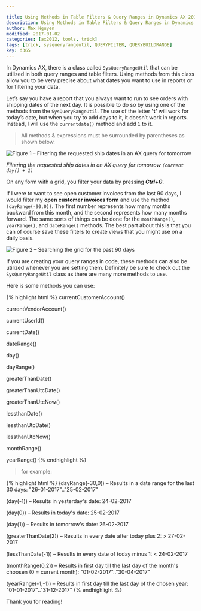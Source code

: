 ```yaml
---

title: Using Methods in Table Filters & Query Ranges in Dynamics AX 2012
description: Using Methods in Table Filters & Query Ranges in Dynamics AX 2012
author: Max Nguyen
modified: 2017-01-02
categories: [ax2012, tools, trick]
tags: [trick, sysqueryrangeutil, QUERYFILTER, QUERYBUILDRANGE]
key: d365
---
```


In Dynamics AX, there is a class called `SysQueryRangeUtil` that can be utilized in both query ranges and table filters. Using methods from this class allow you to be very precise about what dates you want to use in reports or for filtering your data.

Let’s say you have a report that you always want to run to see orders with shipping dates of the next day. It is possible to do so by using one of the methods from the `SysQueryRangeUtil`. The use of the letter **'t'** will work for today’s date, but when you try to add days to it, it doesn’t work in reports. Instead, I will use the `currentdate()` method and add `1` to it.

> All methods & expressions must be surrounded by parentheses as shown below.

![Figure 1 – Filtering the requested ship dates in an AX query for tomorrow]({{site.url}}/assets/imagesposts/Using-Methods-in-Table-Filters-Query-Ranges-in-Dynamics-AX-2012.jpg)

<!--more-->

*Filtering the requested ship dates in an AX query for tomorrow `(current day() + 1)`*

On any form with a grid, you filter your data by pressing **_Ctrl+G_**. 

If I were to want to see open customer invoices from the last 90 days, I would filter my **open customer invoices form** and use the method `(dayRange(-90,0))`. The first number represents how many months backward from this month, and the second represents how many months forward. The same sorts of things can be done for the `monthRange()`, `yearRange()`, and `dateRange()` methods. The best part about this is that you can of course save these filters to create views that you might use on a daily basis.

![Figure 2 – Searching the grid for the past 90 days]({{site.url}}/assets/imagesposts/Using-Methods-in-Table-Filters-Query-Ranges-in-Dynamics-AX-2012-2.jpg)

If you are creating your query ranges in code, these methods can also be utilized whenever you are setting them. Definitely be sure to check out the `SysQueryRangeUtil` class as there are many more methods to use.

Here is some methods you can use:

{% highlight html %}
currentCustomerAccount()

currentVendorAccount()

currentUserId()

currentDate()

dateRange()

day()

dayRange()

greaterThanDate()

greaterThanUtcDate()

greaterThanUtcNow()

lessthanDate()

lessthanUtcDate()

lessthanUtcNow()

monthRange()

yearRange()
{% endhighlight %}

> for example:

{% highlight html %}
(dayRange(-30,0)) – Results in a date range for the last 30 days: "26-01-2017".."25-02-2017"

(day(-1)) – Results in yesterday's date: 24-02-2017

(day(0)) – Results in today's date: 25-02-2017

(day(1)) – Results in tomorrow's date: 26-02-2017

(greaterThanDate(2)) – Results in every date after today plus 2: > 27-02-2017

(lessThanDate(-1)) – Results in every date of today minus 1: < 24-02-2017

(monthRange(0,2)) – Results in first day till the last day of the month's choosen (0 = current month): "01-02-2017".."30-04-2017"

(yearRange(-1,-1)) – Results in first day till the last day of the chosen year: "01-01-2017".."31-12-2017"
{% endhighlight %}

Thank you for reading!
